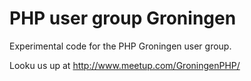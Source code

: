 PHP user group Groningen 
============

Experimental code for the PHP Groningen user group.

Looku us up at http://www.meetup.com/GroningenPHP/

